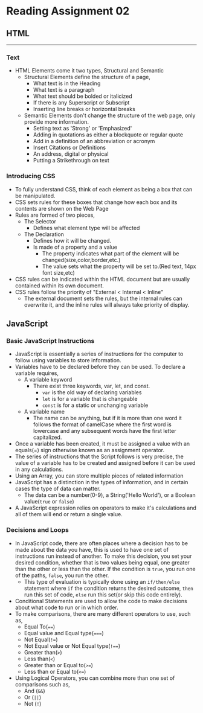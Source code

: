 # Reading Assignment 02

## HTML

---

### Text

- HTML Elements come it two types, Structural and Semantic
  - Structural Elements define the structure of a page,
    - What text is in the Heading
    - What text is a paragraph
    - What text should be bolded or italicized
    - If there is any Superscript or Subscript
    - Inserting line breaks or horizontal breaks
  - Semantic Elements don't change the structure of the web page, only provide more information.
    - Setting text as 'Strong' or 'Emphasized'
    - Adding in quotations as either a blockquote or regular quote
    - Add in a definition of an abbreviation or acronym
    - Insert Citations or Definitions
    - An address, digital or physical
    - Putting a Strikethrough on text

### Introducing CSS

- To fully understand CSS, think of each element as being a box that can be manipulated.
- CSS sets rules for these boxes that change how each box and its contents are shown on the Web Page
- Rules are formed of two pieces,
  - The Selector
    - Defines what element type will be affected
  - The Declaration
    - Defines how it will be changed.
    - Is made of a property and a value
      - The property indicates what part of the element will be changed(size,color,border,etc.)
      - The value sets what the property will be set to.(Red text, 14px font size,etc)
- CSS rules can be indicated within the HTML document but are usually contained within its own document.
- CSS rules follow the priority of "External < Internal < Inline"
  - The external document sets the rules, but the internal rules can overwrite it, and the inline rules will always take priority of display.

## JavaScript

### Basic JavaScript Instructions

- JavaScript is essentially a series of instructions for the computer to follow using variables to store information.
- Variables have to be declared before they can be used. To declare a variable requires,
  - A variable keyword
    - There exist three keywords, var, let, and const.
      - `var` is the old way of declaring variables
      - `let` is for a variable that is changeable
      - `const` is for a static or unchanging variable
  - A variable name
    - The name can be anything, but if it is more than one word it follows the format of camelCase where the first word is lowercase and any subsequent words have the first letter capitalized.
- Once a variable has been created, it must be assigned a value with an equals(=) sign otherwise known as an assignment operator.
- The series of instructions that the Script follows is very precise, the value of a variable has to be created and assigned before it can be used in any calculations.
- Using an Array, you can store multiple pieces of related information
- JavaScript has a distinction in the types of information, and in certain cases the type of data can matter.
  - The data can be a number(0-9), a String('Hello World'), or a Boolean value(`true` or `false`)
- A JavaScript expression relies on operators to make it's calculations and all of them will end or return a single value.

### Decisions and Loops

- In JavaScript code, there are often places where a decision has to be made about the data you have, this is used to have one set of instructions run instead of another. To make this decision, you set your desired condition, whether that is two values being equal, one greater than the other or less than the other. If the condition is `true`, you run one of the paths, `false`, you run the other.
  - This type of evaluation is typically done using an `if/then/else` statement where `if` the condition returns the desired outcome, `then` run this set of code, `else` run this set(or skip this code entirely).
- Conditional Statements are used to allow the code to make decisions about what code to run or in which order.
- To make comparisons, there are many different operators to use, such as,
  - Equal To(`==`)
  - Equal value and Equal type(`===`)
  - Not Equal(`!=`)
  - Not Equal value or Not Equal type(`!==`)
  - Greater than(`>`)
  - Less than(`<`)
  - Greater than or Equal to(`>=`)
  - Less than or Equal to(`<=`)
- Using Logical Operators, you can combine more than one set of comparisons such as,
  - And (`&&`)
  - Or (`||`)
  - Not (`!`)
  